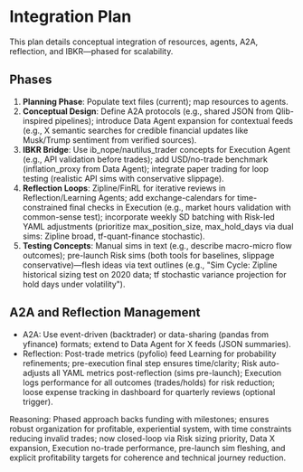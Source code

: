 # Integration Plan

This plan details conceptual integration of resources, agents, A2A, reflection, and IBKR—phased for scalability.

## Phases
1. **Planning Phase**: Populate text files (current); map resources to agents.
2. **Conceptual Design**: Define A2A protocols (e.g., shared JSON from Qlib-inspired pipelines); introduce Data Agent expansion for contextual feeds (e.g., X semantic searches for credible financial updates like Musk/Trump sentiment from verified sources).
3. **IBKR Bridge**: Use ib_nope/nautilus_trader concepts for Execution Agent (e.g., API validation before trades); add USD/no-trade benchmark (inflation_proxy from Data Agent); integrate paper trading for loop testing (realistic API sims with conservative slippage).
4. **Reflection Loops**: Zipline/FinRL for iterative reviews in Reflection/Learning Agents; add exchange-calendars for time-constrained final checks in Execution (e.g., market hours validation with common-sense test); incorporate weekly SD batching with Risk-led YAML adjustments (prioritize max_position_size, max_hold_days via dual sims: Zipline broad, tf-quant-finance stochastic).
5. **Testing Concepts**: Manual sims in text (e.g., describe macro-micro flow outcomes); pre-launch Risk sims (both tools for baselines, slippage conservative)—flesh ideas via text outlines (e.g., "Sim Cycle: Zipline historical sizing test on 2020 data; tf stochastic variance projection for hold days under volatility").

## A2A and Reflection Management
- A2A: Use event-driven (backtrader) or data-sharing (pandas from yfinance) formats; extend to Data Agent for X feeds (JSON summaries).
- Reflection: Post-trade metrics (pyfolio) feed Learning for probability refinements; pre-execution final step ensures time/clarity; Risk auto-adjusts all YAML metrics post-reflection (sims pre-launch); Execution logs performance for all outcomes (trades/holds) for risk reduction; loose expense tracking in dashboard for quarterly reviews (optional trigger).

Reasoning: Phased approach backs funding with milestones; ensures robust organization for profitable, experiential system, with time constraints reducing invalid trades; now closed-loop via Risk sizing priority, Data X expansion, Execution no-trade performance, pre-launch sim fleshing, and explicit profitability targets for coherence and technical journey reduction.